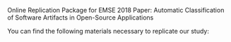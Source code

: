 Online Replication Package for EMSE 2018 Paper: Automatic Classification of Software Artifacts in Open-Source Applications

You can find the following materials necessary to replicate our study:
